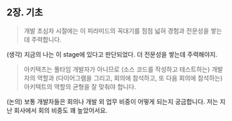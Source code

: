 ## 2장. 기초

> 개발 초심자 시절에는 이 피라미드의 꼭대기를 점점 넓혀 경험과 전문성을 쌓는데 주력합니다.

(생각) 지금의 나는 이 stage에 있다고 판단되었다. 더 전문성을 쌓는데 주력해야지.

> 아키텍츠는 풀타임 개발자가 아니므로 (소스 코드를 작성하고 테스트하는) 개발자의 역할과 (다이어그램을 그리고, 회의에 참석하고, 또 다음 회의에 참석하는) 아키텍트의 역할의 균형을 잘 맞춰야 합니다.

(논의) 보통 개발자들은 회의나 개발 외 업무 비중이 어떻게 되는지 궁금합니다. 저는 지난 회사에서 회의 비중도 꽤 높았어서요.
